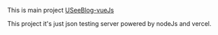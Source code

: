 This is main project [USeeBlog-vueJs](https://github.com/Saeed-Ayman/USeeBlog-vueJs)

This project it's just json testing server powered by nodeJs and vercel.
